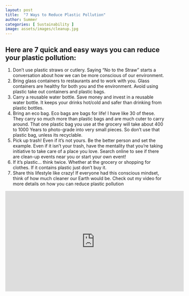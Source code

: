 ```yaml
---
layout: post
title:  "7 Ways to Reduce Plastic Pollution"
author: Summer
categories: [ Sustainability ]
image: assets/images/cleanup.jpg
---
```

## Here are 7 quick and easy ways you can reduce your plastic pollution:
1. Don’t use plastic straws or cutlery. Saying “No to the Straw” starts a conversation about how we can be more conscious of our environment.
2. Bring glass containers to restaurants and to work with you. Glass containers are healthy for both you and the environment. Avoid using plastic take out containers and plastic bags.
3. Carry a reusable water bottle. Save money and invest in a reusable water bottle. It keeps your drinks hot/cold and safer than drinking from plastic bottles.
4. Bring an eco bag. Eco bags are bags for life! I have like 30 of these. They carry so much more than plastic bags and are much cuter to carry around. That one plastic bag you use at the grocery will take about 400 to 1000 Years to photo-grade into very small pieces. So don’t use that plastic bag, unless its recyclable.
5. Pick up trash! Even if it’s not yours. Be the better person and set the example. Even if it isn’t your trash, have the mentality that you’re taking initiative to take care of a place you love. Search online to see if there are clean-up events near you or start your own event!
6. If it’s plastic… think twice. Whether at the grocery or shopping for clothes. If it contains plastic just don’t buy it.
7. Share this lifestyle like crazy! If everyone had this conscious mindset, think of how much cleaner our Earth would be. Check out my video for more details on how you can reduce plastic pollution

<p style="text-align:center"><iframe width="560" height="315" src="https://www.youtube.com/embed/YPGWAVZs_ao" title="YouTube video player" frameborder="0" allow="accelerometer; autoplay; clipboard-write; encrypted-media; gyroscope; picture-in-picture" allowfullscreen></iframe></p>

